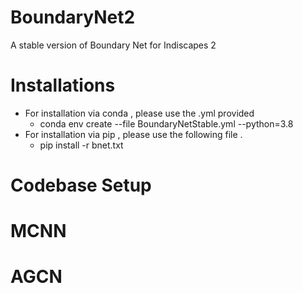 # BoundaryNet2
A stable version of Boundary Net for Indiscapes 2 
# Installations 
* For installation via conda , please use the .yml provided 
   - conda env create --file BoundaryNetStable.yml --python=3.8
* For installation via pip , please use the following file .
   - pip install -r bnet.txt
# Codebase Setup 
# MCNN 
# AGCN 


